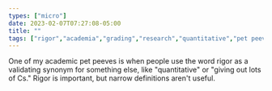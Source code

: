 ```yaml
---
types: ["micro"]
date: 2023-02-07T07:27:08-05:00
title: ""
tags: ["rigor","academia","grading","research","quantitative","pet peeves"]
---
```

One of my academic pet peeves is when people use the word rigor as a validating synonym for something else, like "quantitative" or "giving out lots of Cs." Rigor is important, but narrow definitions aren't useful.
